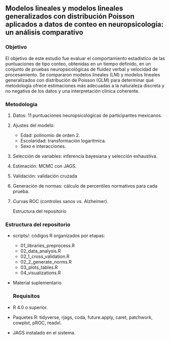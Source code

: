 ## Modelos lineales y modelos lineales generalizados con distribución Poisson aplicados a datos de conteo en neuropsicología: un análisis comparativo

### Objetivo

El objetivo de este estudio fue evaluar el comportamiento estadístico de las puntuaciones de tipo conteo, obtenidas en un tiempo definido, en un conjunto de pruebas neuropsicológicas de fluidez verbal y velocidad de procesamiento. Se compararon modelos lineales (LM) y modelos lineales generalizados con distribución de Poisson (GLM) para determinar qué metodología ofrece estimaciones más adecuadas a la naturaleza discreta y no negativa de los datos y una interpretación clínica coherente.

### Metodología

1. Datos: 11 puntuaciones neuropsicológicas de participantes mexicanos.
2. Ajustes del modelo:

   * Edad: polinomio de orden 2.
   * Escolaridad: transformación logarítmica.
   * Sexo e interacciones.

3. Selección de variables: inferencia bayesiana y selección exhaustiva.
4. Estimación: MCMC con JAGS.
5. Validación: validación cruzada
6. Generación de normas: cálculo de percentiles normativos para cada prueba.
7. Curvas ROC (controles sanos vs. Alzheimer).

   Estructura del repositorio

### Estructura del repositorio

* scripts/: códigos R organizados por etapas:

  * 01\_libraries\_preprocess.R
  * 02\_data\_analysis.R
  * 02\_1\_cross\_validation.R
  * 02\_2\_generate\_norms.R
  * 03\_plots\_tables.R
  * 04\_visualizations.R

* Material suplementario

  ### Requisitos

* R 4.0 o superior.
* Paquetes R: tidyverse, rjags, coda, future.apply, caret, patchwork, cowplot, pROC, readxl.
* JAGS instalado en el sistema.

  ### 

